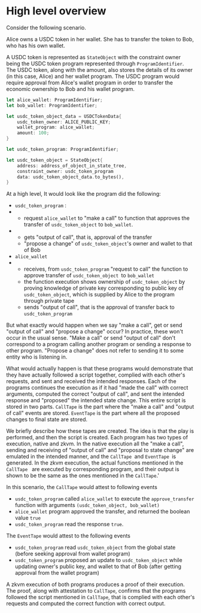 # High level overview

Consider the following scenario.

Alice owns a USDC token in her  wallet. She has to transfer the token to Bob, who has his own wallet.

A USDC token is represented as `StateObject` with the constraint owner being the USDC token program represented through `ProgramIdentifier`. The USDC token, along with the amount, also stores the details of its owner (in this case, Alice) and her wallet program. The USDC program would require approval from Alice's wallet program in order to transfer the economic ownership to Bob and his wallet program.

```rust
let alice_wallet: ProgramIdentifier;
let bob_wallet: ProgramIdentifier;

let usdc_token_object_data = USDCTokenData{
	usdc_token_owner: ALICE_PUBLIC_KEY;
	wallet_program: alice_wallet;
	amount: 100;
}

let usdc_token_program: ProgramIdentifier;

let usdc_token_object = StateObject{
	address: address_of_object_in_state_tree,
	constraint_owner: usdc_token_program
	data: usdc_token_object_data.to_bytes(),
}
```

At a high level, It would look like the program did the following:

- `usdc_token_program` :
- - request `alice_wallet` to "make a call"  to function that approves the transfer of `usdc_token_object` to `bob_wallet`.
- - gets "output of call", that is, approval of the transfer
  - "propose a change" of `usdc_token_object`'s owner and wallet to that of Bob
- `alice_wallet`
- - receives, from `usdc_token_program`  "request to call"  the function to approve transfer of `usdc_token_object `to `bob_wallet`
  - the function execution shows ownership of `usdc_token_object` by proving knowledge of private key corresponding to public key of `usdc_token_object`, which is supplied by Alice to the program through private tape
  - sends "output of call", that is the approval of transfer back to `usdc_token_program`

But what exactly would happen when we say "make a call", get or send "output of call" and "propose a change" occur?
In practice, these won't occur in the usual sense. "Make a call" or send "output of call" don't correspond to a program calling another program or sending a response to other program. "Propose a change" does not refer to sending it to some entity who is listening in.

What would actually happen is that these programs would demonstrate that they have actually followed a script together, complied with each other's requests, and sent and received the intended responses. Each of the programs continues the execution as if it had "made the call" with correct arguments, computed the correct "output of call", and sent the intended response and "proposed" the intended state change.
This entire script is stored in two parts. `CallTape` is the part where the "make a call" and "output of call" events are stored. `EventTape` is the part where all the proposed changes to final state are stored.

We briefly describe how these tapes are created. The idea is that the play is performed, and then the script is created. Each program has two types of execution, native and zkvm. In the native execution all the "make a call", sending and receiving of "output of call" and "proposal to state change" are emulated in the intended manner, and the  `CallTape `and `EventTape `is generated. In the zkvm execution,  the actual functions mentioned in the `CallTape ` are executed by corresponding program, and their output is shown to be the same as the ones mentioned in the `CallTape`.'

In this scenario, the `CallTape` would attest to following events

- `usdc_token_program` called `alice_wallet` to execute the `approve_transfer` function with arguments `(usdc_token_object, bob_wallet)`
- `alice_wallet` program approved the transfer, and returned the boolean value `true`
- `usdc_token_program` read the response `true`.

The `EventTape` would attest to the following events

- `usdc_token_program` read `usdc_token_object` from the global state (before seeking approval from wallet program)
- `usdc_token_program` proposed an update to `usdc_token_object` while updating owner's public key, and wallet to that of Bob (after getting approval from the wallet program)

A zkvm execution of both programs produces a proof of their execution. The proof, along with attestation to `CallTape`, confirms that the programs followed the script mentioned in `CallTape`, that is complied with each other's requests and computed the correct function with correct output.
